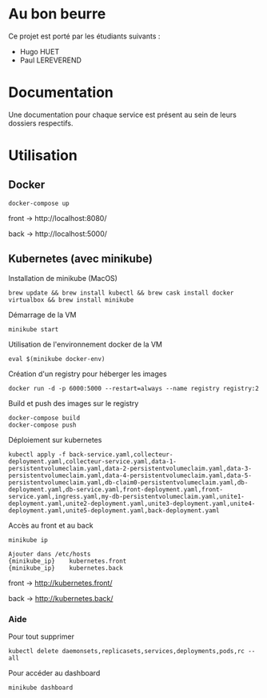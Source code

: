 # Au bon beurre

Ce projet est porté par les étudiants suivants :
- Hugo HUET
- Paul LEREVEREND

# Documentation
Une documentation pour chaque service est présent au sein de leurs dossiers respectifs.

# Utilisation

## Docker

```
docker-compose up
```

front -> http://localhost:8080/

back -> http://localhost:5000/

## Kubernetes (avec minikube)

Installation de minikube (MacOS)
```
brew update && brew install kubectl && brew cask install docker virtualbox && brew install minikube
```
Démarrage de la VM
```
minikube start
```
Utilisation de l'environnement docker de la VM
```
eval $(minikube docker-env)
```
Création d'un registry pour héberger les images
```
docker run -d -p 6000:5000 --restart=always --name registry registry:2
```
Build et push des images sur le registry
```
docker-compose build
docker-compose push
```
Déploiement sur kubernetes
```
kubectl apply -f back-service.yaml,collecteur-deployment.yaml,collecteur-service.yaml,data-1-persistentvolumeclaim.yaml,data-2-persistentvolumeclaim.yaml,data-3-persistentvolumeclaim.yaml,data-4-persistentvolumeclaim.yaml,data-5-persistentvolumeclaim.yaml,db-claim0-persistentvolumeclaim.yaml,db-deployment.yaml,db-service.yaml,front-deployment.yaml,front-service.yaml,ingress.yaml,my-db-persistentvolumeclaim.yaml,unite1-deployment.yaml,unite2-deployment.yaml,unite3-deployment.yaml,unite4-deployment.yaml,unite5-deployment.yaml,back-deployment.yaml
```
Accès au front et au back
```
minikube ip

Ajouter dans /etc/hosts
{minikube_ip}    kubernetes.front
{minikube_ip}    kubernetes.back
```

front -> http://kubernetes.front/

back -> http://kubernetes.back/


### Aide
Pour tout supprimer
```
kubectl delete daemonsets,replicasets,services,deployments,pods,rc --all
```
Pour accéder au dashboard
```
minikube dashboard
```